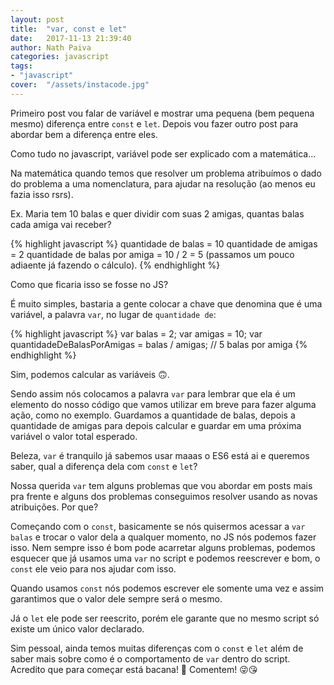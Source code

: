 ```yaml
---
layout: post
title:  "var, const e let"
date:   2017-11-13 21:39:40
author: Nath Paiva
categories: javascript
tags:
- "javascript"
cover:  "/assets/instacode.jpg"
---
```


Primeiro post vou falar de variável e mostrar uma pequena (bem pequena mesmo) diferença entre `const` e `let`. Depois vou fazer outro post para abordar bem a diferença entre eles.

Como tudo no javascript, variável pode ser explicado com a matemática...

Na matemática quando temos que resolver um problema atribuímos o dado do problema a uma nomenclatura, para ajudar na resolução (ao menos eu fazia isso rsrs).

Ex. Maria tem 10 balas e quer dividir com suas 2 amigas, quantas balas cada amiga vai receber?

{% highlight javascript %}
quantidade de balas = 10
quantidade de amigas = 2
quantidade de balas por amiga = 10 / 2 = 5 (passamos um pouco adiaente já fazendo o cálculo).
{% endhighlight %}

Como que ficaria isso se fosse no JS?

É muito simples, bastaria a gente colocar a chave que denomina que é uma variável, a palavra `var`, no lugar de `quantidade de`:

{% highlight javascript %}
var balas = 2;
var amigas = 10;
var quantidadeDeBalasPorAmigas = balas / amigas; // 5 balas por amiga
{% endhighlight %}

Sim, podemos calcular as variáveis 🙃.

Sendo assim nós colocamos a palavra `var` para lembrar que ela é um elemento do nosso código que vamos utilizar em breve para fazer alguma ação, como no exemplo. Guardamos a quantidade de balas, depois a quantidade de amigas para depois calcular e guardar em uma próxima variável o valor total esperado.

Beleza, `var` é tranquilo já sabemos usar maaas o ES6 está ai e queremos saber, qual a diferença dela com `const` e `let`?

Nossa querida `var` tem alguns problemas que vou abordar em posts mais pra frente e alguns dos problemas conseguimos resolver usando as novas atribuições. Por que?

Começando com o `const`, basicamente se nós quisermos acessar a `var balas` e trocar o valor dela a qualquer momento, no JS nós podemos fazer isso. Nem sempre isso é bom pode acarretar alguns problemas, podemos esquecer que já usamos uma `var` no script e podemos reescrever e bom, o `const` ele veio para nos ajudar com isso.

Quando usamos `const` nós podemos escrever ele somente uma vez e assim garantimos que o valor dele sempre será o mesmo.

Já o `let` ele pode ser reescrito, porém ele garante que no mesmo script só existe um único valor declarado.

Sim pessoal, ainda temos muitas diferenças com o `const` e `let` além de saber mais sobre como é o comportamento de `var` dentro do script. Acredito que para começar está bacana! 😬 Comentem! 😜😘
